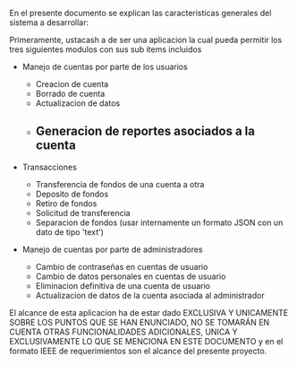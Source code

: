 En el presente documento se explican las caracteristicas generales del sistema a desarrollar:

Primeramente, ustacash a de ser una aplicacion la cual pueda permitir los tres siguientes modulos con sus sub items incluidos
- Manejo de cuentas por parte de los usuarios
    - Creacion de cuenta
    - Borrado de cuenta
    - Actualizacion de datos
    - Generacion de reportes asociados a la cuenta
        - 
- Transacciones
    - Transferencia de fondos de una cuenta a otra
    - Deposito de fondos
    - Retiro de fondos
    - Solicitud de transferencia
    - Separacion de fondos (usar internamente un formato JSON con un dato de tipo 'text')

- Manejo de cuentas por parte de administradores
    - Cambio de contraseñas en cuentas de usuario
    - Cambio de datos personales en cuentas de usuario
    - Eliminacion definitiva de una cuenta de usuario
    - Actualizacion de datos de la cuenta asociada al administrador

El alcance de esta aplicacion ha de estar dado EXCLUSIVA Y UNICAMENTE SOBRE LOS PUNTOS QUE SE HAN ENUNCIADO, NO SE TOMARÁN EN CUENTA OTRAS FUNCIONALIDADES ADICIONALES, UNICA Y EXCLUSIVAMENTE LO QUE SE MENCIONA EN ESTE DOCUMENTO y en el formato IEEE de requerimientos son el alcance del presente proyecto.
